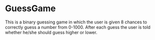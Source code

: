 GuessGame 
=============

This is a binary guessing game in which the user is given 8 chances to correctly guess a number from 0-1000. After each guess the user is told whether he/she should guess higher or lower.
